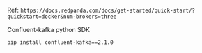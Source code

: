 Ref: `https://docs.redpanda.com/docs/get-started/quick-start/?quickstart=docker&num-brokers=three`


Confluent-kafka python SDK

```
pip install confluent-kafka==2.1.0
```